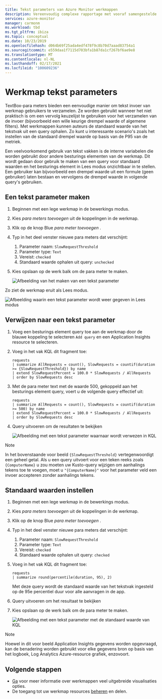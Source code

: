 ```yaml
---
title: Tekst parameters van Azure Monitor werkmappen
description: Vereenvoudig complexe rapportage met vooraf samengestelde en aangepaste werkmappen met para meters. Meer informatie over para meters voor werkmap tekst.
services: azure-monitor
manager: carmonm
ms.workload: tbd
ms.tgt_pltfrm: ibiza
ms.topic: conceptual
ms.date: 10/23/2019
ms.openlocfilehash: d064b69f25ada4edf478f9c8b70d7aaad83754a1
ms.sourcegitcommit: e559daa1f7115d703bfa1b87da1cf267bf6ae9e8
ms.translationtype: MT
ms.contentlocale: nl-NL
ms.lasthandoff: 02/17/2021
ms.locfileid: "100609236"
---
```

# <a name="workbook-text-parameters"></a>Werkmap tekst parameters

TextBox-para meters bieden een eenvoudige manier om tekst invoer van werkmap gebruikers te verzamelen. Ze worden gebruikt wanneer het niet praktisch is om een vervolg keuzelijst te gebruiken voor het verzamelen van de invoer (bijvoorbeeld een wille keurige drempel waarde of algemene filters). Met werkmappen kunnen auteurs de standaard waarde van het tekstvak uit een query ophalen. Zo kunt u interessante scenario's zoals het instellen van de standaard drempel waarde op basis van de P95 van de metriek.

Een veelvoorkomend gebruik van tekst vakken is de interne variabelen die worden gebruikt door andere besturings elementen van de werkmap. Dit wordt gedaan door gebruik te maken van een query voor standaard waarden en het besturings element in Lees modus onzichtbaar in te stellen. Een gebruiker kan bijvoorbeeld een drempel waarde uit een formule (geen gebruiker) laten bestaan en vervolgens de drempel waarde in volgende query's gebruiken.

## <a name="creating-a-text-parameter"></a>Een tekst parameter maken
1. Beginnen met een lege werkmap in de bewerkings modus.
2. Kies _para meters toevoegen_ uit de koppelingen in de werkmap.
3. Klik op de knop Blue _para meter toevoegen_ .
4. Typ in het deel venster nieuwe para meters dat verschijnt:
    1. Parameter naam: `SlowRequestThreshold`
    2. Parameter type: `Text`
    3. Vereist: `checked`
    4. Standaard waarde ophalen uit query: `unchecked`
5. Kies opslaan op de werk balk om de para meter te maken.

    ![Afbeelding van het maken van een tekst parameter](./media/workbooks-text/text-create.png)

Zo ziet de werkmap eruit als Lees modus.

![Afbeelding waarin een tekst parameter wordt weer gegeven in Lees modus](./media/workbooks-text/text-readmode.png)

## <a name="referencing-a-text-parameter"></a>Verwijzen naar een tekst parameter
1. Voeg een besturings element query toe aan de werkmap door de blauwe koppeling te selecteren `Add query` en een Application Insights resource te selecteren.
2. Voeg in het vak KQL dit fragment toe:
    ```kusto
    requests
    | summarize AllRequests = count(), SlowRequests = countif(duration >= {SlowRequestThreshold}) by name
    | extend SlowRequestPercent = 100.0 * SlowRequests / AllRequests
    | order by SlowRequests desc
    ```
3. Met de para meter text met de waarde 500, gekoppeld aan het besturings element query, voert u de volgende query effectief uit:
    ```kusto
    requests
    | summarize AllRequests = count(), SlowRequests = countif(duration >= 500) by name
    | extend SlowRequestPercent = 100.0 * SlowRequests / AllRequests
    | order by SlowRequests desc
    ```
4. Query uitvoeren om de resultaten te bekijken

    ![Afbeelding met een tekst parameter waarnaar wordt verwezen in KQL](./media/workbooks-text/text-reference.png)

> [!NOTE]
> In het bovenstaande voor beeld `{SlowRequestThreshold}` vertegenwoordigt een geheel getal. Als u een query uitvoert voor een teken reeks zoals `{ComputerName}` u zou moeten uw Kusto-query wijzigen om aanhalings tekens toe te voegen, moet u `"{ComputerName}"` voor het parameter veld een invoer accepteren zonder aanhalings tekens.

## <a name="setting-default-values"></a>Standaard waarden instellen
1. Beginnen met een lege werkmap in de bewerkings modus.
2. Kies _para meters toevoegen_ uit de koppelingen in de werkmap.
3. Klik op de knop Blue _para meter toevoegen_ .
4. Typ in het deel venster nieuwe para meters dat verschijnt:
    1. Parameter naam: `SlowRequestThreshold`
    2. Parameter type: `Text`
    3. Vereist: `checked`
    4. Standaard waarde ophalen uit query: `checked`
5. Voeg in het vak KQL dit fragment toe:
    ```kusto
    requests
    | summarize round(percentile(duration, 95), 2)
    ```
    Met deze query wordt de standaard waarde van het tekstvak ingesteld op de 95e percentiel duur voor alle aanvragen in de app.
6. Query uitvoeren om het resultaat te bekijken
7. Kies opslaan op de werk balk om de para meter te maken.

    ![Afbeelding met een tekst parameter met de standaard waarde van KQL](./media/workbooks-text/text-default-value.png)

> [!NOTE]
> Hoewel in dit voor beeld Application Insights gegevens worden opgevraagd, kan de benadering worden gebruikt voor elke gegevens bron op basis van het logboek, Log Analytics Azure-resource grafiek, enzovoort.

## <a name="next-steps"></a>Volgende stappen

* [Ga](../platform/workbooks-overview.md#visualizations) voor meer informatie over werkmappen veel uitgebreide visualisaties opties.
* De toegang tot uw werkmap resources [beheren](../platform/workbooks-access-control.md) en delen.